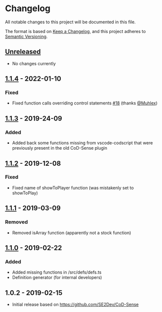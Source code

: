 # Changelog

All notable changes to this project will be documented in this file.

The format is based on [Keep a Changelog](https://keepachangelog.com/en/1.0.0/),
and this project adheres to [Semantic Versioning](https://semver.org/spec/v2.0.0.html).

## [Unreleased]

- No changes currently

## [1.1.4] - 2022-01-10

### Fixed

- Fixed function calls overriding control statements [#18](https://github.com/atrX/vscode-codscript/pull/18) (thanks [@Muhlex](https://github.com/Muhlex))

## [1.1.3] - 2019-24-09

### Added

- Added back some functions missing from vscode-codscript that were previously present in the old CoD-Sense plugin

## [1.1.2] - 2019-12-08

### Fixed

- Fixed name of showToPlayer function (was mistakenly set to showToPlay)

## [1.1.1] - 2019-03-09

### Removed

- Removed isArray function (apparently not a stock function)

## [1.1.0] - 2019-02-22

### Added

- Added missing functions in /src/defs/defs.ts
- Definition generator (for internal developers)

## 1.0.2 - 2019-02-15

- Initial release based on https://github.com/SE2Dev/CoD-Sense

[unreleased]: https://github.com/atrX/vscode-codscript/compare/1.1.3...HEAD
[1.1.4]: https://github.com/atrX/vscode-codscript/compare/1.1.3...1.1.4
[1.1.3]: https://github.com/atrX/vscode-codscript/compare/1.1.2...1.1.3
[1.1.2]: https://github.com/atrX/vscode-codscript/compare/1.1.1...1.1.2
[1.1.1]: https://github.com/atrX/vscode-codscript/compare/1.1.0...1.1.1
[1.1.0]: https://github.com/atrX/vscode-codscript/compare/1.0.2...1.1.0

